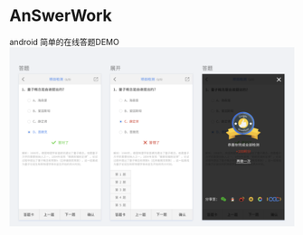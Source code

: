 # AnSwerWork
android 简单的在线答题DEMO
![image](https://github.com/loulousky/AnSwerWork/blob/master/%E5%BE%AE%E4%BF%A1%E5%9B%BE%E7%89%87_20190527164425.png)
